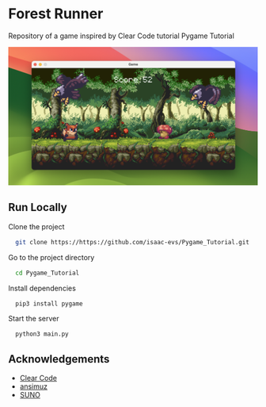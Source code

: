 
# Forest Runner

Repository of a game inspired by Clear Code tutorial Pygame Tutorial


![Sample](sample.png)


## Run Locally

Clone the project

```bash
  git clone https://https://github.com/isaac-evs/Pygame_Tutorial.git
```

Go to the project directory

```bash
  cd Pygame_Tutorial
```

Install dependencies

```bash
  pip3 install pygame 
```

Start the server

```bash
  python3 main.py
```






## Acknowledgements

 - [Clear Code](https://www.youtube.com/watch?v=AY9MnQ4x3zk&list=LL&index=1&t=8s)
 - [ansimuz](https://ansimuz.itch.io/sunny-land-pixel-game-art)
 - [SUNO](https://suno.com)
